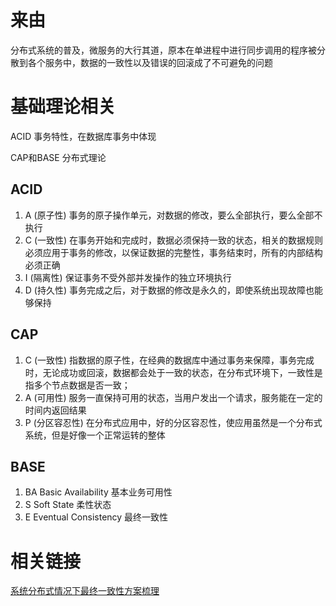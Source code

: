 # 来由

分布式系统的普及，微服务的大行其道，原本在单进程中进行同步调用的程序被分散到各个服务中，数据的一致性以及错误的回滚成了不可避免的问题

# 基础理论相关

ACID 事务特性，在数据库事务中体现

CAP和BASE 分布式理论

## ACID
1. A (原子性) 事务的原子操作单元，对数据的修改，要么全部执行，要么全部不执行
2. C (一致性) 在事务开始和完成时，数据必须保持一致的状态，相关的数据规则必须应用于事务的修改，以保证数据的完整性，事务结束时，所有的内部结构必须正确
3. I (隔离性) 保证事务不受外部并发操作的独立环境执行
4. D (持久性) 事务完成之后，对于数据的修改是永久的，即使系统出现故障也能够保持

## CAP
1. C (一致性) 指数据的原子性，在经典的数据库中通过事务来保障，事务完成时，无论成功或回滚，数据都会处于一致的状态，在分布式环境下，一致性是指多个节点数据是否一致；
2. A (可用性) 服务一直保持可用的状态，当用户发出一个请求，服务能在一定的时间内返回结果
3. P (分区容忍性) 在分布式应用中，好的分区容忍性，使应用虽然是一个分布式系统，但是好像一个正常运转的整体

## BASE
1. BA Basic Availability 基本业务可用性
2. S Soft State 柔性状态
3. E Eventual Consistency 最终一致性

# 相关链接
[系统分布式情况下最终一致性方案梳理](http://iamzhongyong.iteye.com/blog/2240891)
